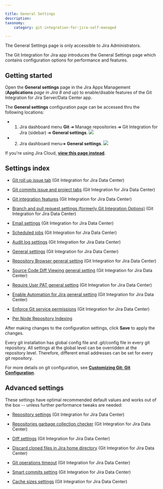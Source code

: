 ```yaml
---

title: General Settings
description:
taxonomy:
    category: git-integration-for-jira-self-managed

---
```

The General Settings page is only accessible to Jira Administrators.

The Git Integration for Jira app introduces the General Settings page which contains configuration options for performance and features.

## Getting started

Open the **General settings** page in the Jira Apps Management (**Applications** _page in Jira 8 and up_) to enable/disable features of the Git Integration for Jira Server/Data Center app.

The **General settings** configuration page can be accessed thru the following locations:

*   1) Jira dashboard menu **Git** ➜ Manage repositories ➜ Git Integration for Jira (sidebar) ➜ **General settings**. ![](https://bigbrassband.atlassian.net/wiki/download/attachments/966852655/jira-serverdc-gen-cfg-entry-point-(c).png?version=3&modificationDate=1613118421121&cacheVersion=1&api=v2)


*   2) Jira dashboard menu➜ **General settings**.
![](https://bigbrassband.atlassian.net/wiki/download/attachments/966852655/jira-serverdc-gen-cfg-entry-point-two-(c).png?version=3&modificationDate=1613118421140&cacheVersion=1&api=v2)


If you're using Jira Cloud, [**view this page instead**](/git-integration-for-jira-cloud/general-settings-GIJ-Cloud/).

## Settings index

*   [Git roll up issue tab](/git-integration-for-jira-self-managed/git-roll-up-issue-tab-gij-self-managed) (Git Integration for Jira Data Center)

*   [Git commits issue and project tabs](/git-integration-for-jira-self-managed/git-commits-issue-and-project-tabs-gij-self-managed) (Git Integration for Jira Data Center)

*   [Git integration features](/git-integration-for-jira-self-managed/git-integration-features-gij-self-managed) (Git Integration for Jira Data Center)

*   [Branch and pull request settings (formerly Git Integration Options)](/git-integration-for-jira-self-managed/branch-and-pull-request-settings-formerly-git-integration-options-gij-self-managed) (Git Integration for Jira Data Center)

*   [Email settings](/git-integration-for-jira-self-managed/email-settings-gij-self-managed) (Git Integration for Jira Data Center)

*   [Scheduled jobs](/git-integration-for-jira-self-managed/scheduled-jobs-gij-self-managed) (Git Integration for Jira Data Center)

*   [Audit log settings](/git-integration-for-jira-self-managed/audit-log-settings-gij-self-managed) (Git Integration for Jira Data Center)

*   [General settings](/git-integration-for-jira-self-managed/general-settings-gij-self-managed) (Git Integration for Jira Data Center)

*   [Repository Browser general setting](/git-integration-for-jira-self-managed/repository-browser-general-setting-gij-self-managed) (Git Integration for Jira Data Center)

*   [Source Code Diff Viewing general setting](/git-integration-for-jira-self-managed/source-code-diff-viewing-general-setting-gij-self-managed) (Git Integration for Jira Data Center)

*   [Require User PAT general setting](/git-integration-for-jira-self-managed/require-user-pat-general-setting-gij-self-managed) (Git Integration for Jira Data Center)

*   [Enable Automation for Jira general setting](/git-integration-for-jira-self-managed/Enable-automation-for-jira-general-setting/) (Git Integration for Jira Data Center)

*   [Enforce Git service permissions](/git-integration-for-jira-self-managed/enforce-git-service-permissions-gij-self-managed) (Git Integration for Jira Data Center)

*   [Per Node Repository Indexing](/git-integration-for-jira-self-managed/per-node-repository-indexing-gij-self-managed)



After making changes to the configuration settings, click **Save** to apply the changes.

Every git installation has global config file and .git/config file in every git repository. All settings at the global level can be overridden at the repository level. Therefore, different email addresses can be set for every git repository.

For more details on git configuration, see [**Customizing Git: Git Configuration**](http://git-scm.com/book/en/Customizing-Git-Git-Configuration).

## Advanced settings

These settings have optimal recommended default values and works out of the box -- unless further performance tweaks are needed:

*   [Repository settings](/git-integration-for-jira-self-managed/repository-settings-gij-self-managed) (Git Integration for Jira Data Center)

*   [Repositories garbage collection checker](/git-integration-for-jira-self-managed/repositories-garbage-collection-checker-gij-self-managed) (Git Integration for Jira Data Center)

*   [Diff settings](/git-integration-for-jira-self-managed/diff-settings-gij-self-managed) (Git Integration for Jira Data Center)

*   [Discard cloned files in Jira home directory](/git-integration-for-jira-self-managed/discard-cloned-files-in-jira-home-directory-gij-self-managed) (Git Integration for Jira Data Center)

*   [Git operations timeout](/git-integration-for-jira-self-managed/git-operations-timeout-gij-self-managed) (Git Integration for Jira Data Center)

*   [Smart commits setting](/git-integration-for-jira-self-managed/smart-commits-setting-gij-self-managed) (Git Integration for Jira Data Center)

*   [Cache sizes settings](/git-integration-for-jira-self-managed/cache-sizes-settings-gij-self-managed) (Git Integration for Jira Data Center)